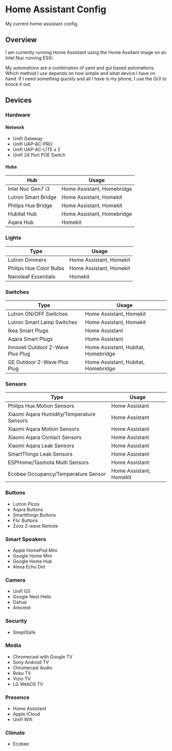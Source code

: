 # Home Assistant Config
My current home-assistant config.

## Overview
I am currently running Home Assistant using the Home Assitant image on an Intel Nuc running ESXi.

My automations are a combination of yaml and gui based automations. Which method I use depends on how simple and what device I have on hand. If I need something quickly and all I have is my phone, I use the GUI to knock it out.



## Devices
### Hardware
#### Network
- Unifi Gateway
- Unifi UAP-AC-PRO
- Unifi UAP-AC-LITE x 2
- Unifi 24 Port POE Switch

#### Hubs
| Hub  | Usage |
| ------------- | ------------- |
| Intel Nuc Gen7 i3  | Home Assistant, Homebridge |
| Lutron Smart Bridge  | Home Assistant, Homekit  |
| Philips Hue Bridge  | Home Assistant, Homekit  |
| Hubitat Hub  | Home Assistant, Homebridge  |
| Aqara Hub  | Homekit  |

### Lights
| Type  | Usage |
| ------------- | ------------- |
| Lutron Dimmers  | Home Assistant, Homekit |
| Philips Hue Color Bulbs | Home Assistant, Homekit  |
| Nanoleaf Essentials | Homekit  |

### Switches
| Type  | Usage |
| ------------- | ------------- |
| Lutron ON/OFF Switches  | Home Assistant, Homekit |
| Lutron Smart Lamp Switches | Home Assistant, Homekit  |
| Ikea Smart Plugs | Home Assistant |
| Aqara Smart Plugs  | Home Assistant |
| Innoveli Outdoor Z-Wave Plus Plug | Home Assistant, Hubitat, Homebridge  |
| GE Outdoor Z-Wave Plus Plug| Home Assistant, Hubitat, Homebridge  |

### Sensors
| Type  | Usage |
| ------------- | ------------- |
| Philips Hue Motion Sensors  | Home Assistant |
| Xiaomi Aqara Humidity/Temperature Sensors | Home Assistant |
| Xiaomi Aqara Motion Sensors |Home Assistant |
| Xiaomi Aqara Contact Sensors  | Home Assistant  |
| Xiaomi Aqara Leak Sensors | Home Assistant  |
| SmartThings Leak Sensors | Home Assistant  |
| ESPHome/Tasmota Multi Sensors | Home Assistant  |
| Ecobee Occupancy/Temperature Sensor  | Home Assistant, Homekit |

### Buttons
- Lutron Picos
- Aqara Buttons
- Smartthings Buttons
- Flic Buttons
- Zooz Z-wave Remote

### Smart Speakers
- Apple HomePod Mini
- Google Home Mini
- Google Home Hub
- Alexa Echo Dot

### Camera
- Unifi G3
- Google Nest Hello
- Dahua
- Amcrest

### Security
- SimpliSafe

### Media
- Chromecast with Google TV
- Sony Android TV
- Chromecast Audio
- Roku TV
- Vizio TV
- LG WebOS TV

### Presence
- Home Assistant
- Apple iCloud
- Unifi Wifi

### Climate
- Ecobee
